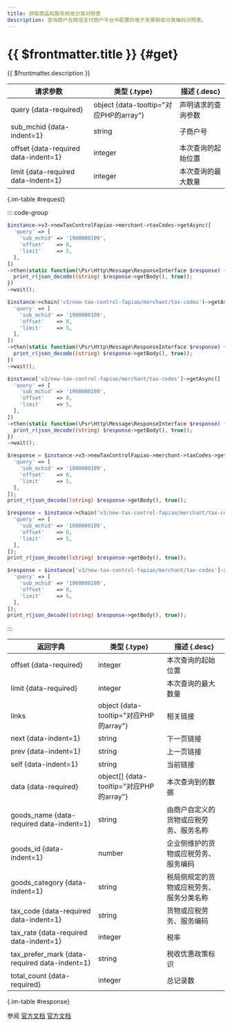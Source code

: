 ```yaml
---
title: 获取商品和服务税收分类对照表
description: 查询商户在微信支付商户平台中配置的电子发票税收分类编码对照表。
---
```


# {{ $frontmatter.title }} {#get}

{{ $frontmatter.description }}

| 请求参数 | 类型 {.type} | 描述 {.desc}
| --- | --- | ---
| query {data-required} | object {data-tooltip="对应PHP的array"} | 声明请求的查询参数
| sub_mchid {data-indent=1} | string | 子商户号
| offset {data-required data-indent=1} | integer | 本次查询的起始位置
| limit {data-required data-indent=1} | integer | 本次查询的最大数量

{.im-table #request}

::: code-group

```php [异步纯链式]
$instance->v3->newTaxControlFapiao->merchant->taxCodes->getAsync([
  'query' => [
    'sub_mchid' => '1900000109',
    'offset'    => 0,
    'limit'     => 5,
  ],
])
->then(static function(\Psr\Http\Message\ResponseInterface $response) {
  print_r(json_decode((string) $response->getBody(), true));
})
->wait();
```

```php [异步声明式]
$instance->chain('v3/new-tax-control-fapiao/merchant/tax-codes')->getAsync([
  'query' => [
    'sub_mchid' => '1900000109',
    'offset'    => 0,
    'limit'     => 5,
  ],
])
->then(static function(\Psr\Http\Message\ResponseInterface $response) {
  print_r(json_decode((string) $response->getBody(), true));
})
->wait();
```

```php [异步属性式]
$instance['v3/new-tax-control-fapiao/merchant/tax-codes']->getAsync([
  'query' => [
    'sub_mchid' => '1900000109',
    'offset'    => 0,
    'limit'     => 5,
  ],
])
->then(static function(\Psr\Http\Message\ResponseInterface $response) {
  print_r(json_decode((string) $response->getBody(), true));
})
->wait();
```

```php [同步纯链式]
$response = $instance->v3->newTaxControlFapiao->merchant->taxCodes->get([
  'query' => [
    'sub_mchid' => '1900000109',
    'offset'    => 0,
    'limit'     => 5,
  ],
]);
print_r(json_decode((string) $response->getBody(), true));
```

```php [同步声明式]
$response = $instance->chain('v3/new-tax-control-fapiao/merchant/tax-codes')->get([
  'query' => [
    'sub_mchid' => '1900000109',
    'offset'    => 0,
    'limit'     => 5,
  ],
]);
print_r(json_decode((string) $response->getBody(), true));
```

```php [同步属性式]
$response = $instance['v3/new-tax-control-fapiao/merchant/tax-codes']->get([
  'query' => [
    'sub_mchid' => '1900000109',
    'offset'    => 0,
    'limit'     => 5,
  ],
]);
print_r(json_decode((string) $response->getBody(), true));
```

:::

| 返回字典 | 类型 {.type} | 描述 {.desc}
| --- | --- | ---
| offset {data-required} | integer | 本次查询的起始位置
| limit {data-required} | integer | 本次查询的最大数量
| links | object {data-tooltip="对应PHP的array"} | 相关链接
| next {data-indent=1} | string | 下一页链接
| prev {data-indent=1} | string | 上一页链接
| self {data-indent=1} | string | 当前链接
| data {data-required} | object[] {data-tooltip="对应PHP的array"} | 本次查询到的数据
| goods_name {data-required data-indent=1} | string | 由商户自定义的货物或应税劳务、服务名称
| goods_id {data-indent=1} | number | 企业侧维护的货物或应税劳务、服务编码
| goods_category {data-indent=1} | string | 税局侧规定的货物或应税劳务、服务分类名称
| tax_code {data-required data-indent=1} | string | 货物或应税劳务、服务编码
| tax_rate {data-required data-indent=1} | integer | 税率
| tax_prefer_mark {data-required data-indent=1} | string | 税收优惠政策标识
| total_count {data-required} | integer | 总记录数

{.im-table #response}

参阅 [官方文档](https://pay.weixin.qq.com/doc/v3/merchant/4012538236) [官方文档](https://pay.weixin.qq.com/doc/v3/partner/4012474057)
